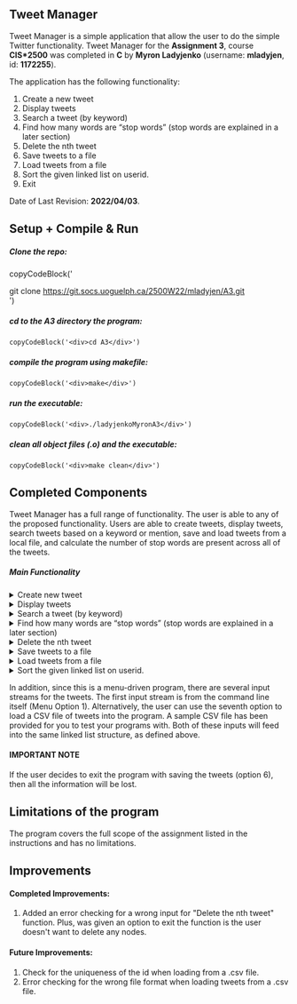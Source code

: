 ## Tweet Manager

Tweet Manager is a simple application that allow the user to do the simple Twitter functionality. Tweet Manager for the 
**Assignment 3**, course **CIS*2500** was completed in **C** by **Myron Ladyjenko** (username: **mladyjen**, id: **1172255**). 

The application has the following functionality: 

1. Create a new tweet
2. Display tweets
3. Search a tweet (by keyword)
4. Find how many words are “stop words” (stop words are explained in a later section)
5. Delete the nth tweet
6. Save tweets to a file
7. Load tweets from a file
8. Sort the given linked list on userid.
9. Exit

Date of Last Revision: **2022/04/03**.    

## Setup + Compile & Run

##### Clone the repo:
copyCodeBlock('<div>git clone https://git.socs.uoguelph.ca/2500W22/mladyjen/A3.git</div>')

##### cd to the A3 directory the program:
    copyCodeBlock('<div>cd A3</div>')

##### compile the program using makefile:    
    copyCodeBlock('<div>make</div>')    

##### run the executable:   
    copyCodeBlock('<div>./ladyjenkoMyronA3</div>')

##### clean all object files (.o) and the executable:
    copyCodeBlock('<div>make clean</div>')     

## Completed Components

Tweet Manager has a full range of functionality. The user is able to any of the proposed functionality. Users are able to create tweets, display tweets, search tweets based on a keyword or mention, save and load tweets from a local file, and calculate the number of stop words are
present across all of the tweets.

##### Main Functionality

<details><summary>Create new tweet</summary>
This function prompts the user for the username and the tweet. Then it automatically creates a unique id for every tweet.  
</details>

<details><summary>Display tweets</summary>
This function displays all the stored tweets. 
</details>

<details><summary>Search a tweet (by keyword)</summary>
This function takes prompts the user to enter a keyword and then searches for this keyword in all of the tweets. 
</details>

<details><summary>Find how many words are “stop words” (stop words are explained in a later section)</summary>
This function takes counts how many stop words all across all the stored tweets.  
</details>

<details><summary>Delete the nth tweet</summary>
This function deletes nth tweet from all the stored tweets and prints the id of it. 
</details>

<details><summary>Save tweets to a file</summary>
This function saves all the stored tweets to the .csv file.
</details>

<details><summary>Load tweets from a file</summary>
This function load tweets from the .csv file into the memory (linked list form).
</details>

<details><summary>Sort the given linked list on userid.</summary>
This function sorts all the tweets by the user id. 
</details>

In addition, since this is a menu-driven program, there are several input streams for the tweets. The first input
stream is from the command line itself (Menu Option 1). Alternatively, the user can use the seventh option to load a
CSV file of tweets into the program. A sample CSV file has been provided for you to test your programs with. Both
of these inputs will feed into the same linked list structure, as defined above.

#### **IMPORTANT NOTE**
If the user decides to exit the program with saving the tweets (option 6), then all the information will be lost.

## Limitations of the program

The program covers the full scope of the assignment listed in the instructions and has no limitations. 

## Improvements

#### Completed Improvements:
1. Added an error checking for a wrong input for "Delete the nth tweet" function. Plus, was given an option to exit the function is the user doesn't want to delete any nodes. 

#### Future Improvements:
1. Check for the uniqueness of the id when loading from a .csv file.
2. Error checking for the wrong file format when loading tweets from a .csv file. 
